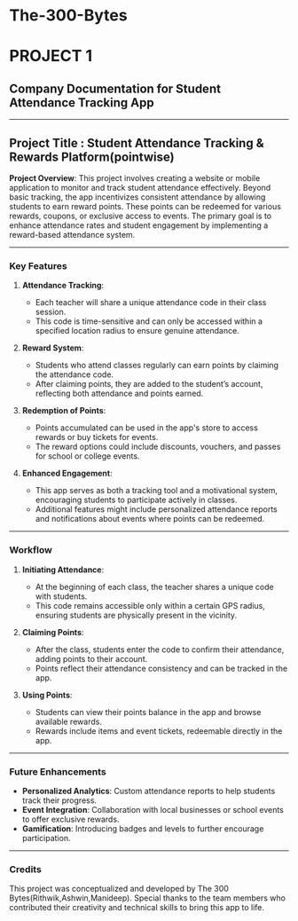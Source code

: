 # The-300-Bytes
# PROJECT 1

## Company Documentation for Student Attendance Tracking App

---

## Project Title : Student Attendance Tracking & Rewards Platform(pointwise)

**Project Overview**:
This project involves creating a website or mobile application to monitor and track student attendance effectively. Beyond basic tracking, the app incentivizes consistent attendance by allowing students to earn reward points. These points can be redeemed for various rewards, coupons, or exclusive access to events. The primary goal is to enhance attendance rates and student engagement by implementing a reward-based attendance system.

---

### Key Features

1. **Attendance Tracking**:
   - Each teacher will share a unique attendance code in their class session.
   - This code is time-sensitive and can only be accessed within a specified location radius to ensure genuine attendance.

2. **Reward System**:
   - Students who attend classes regularly can earn points by claiming the attendance code.
   - After claiming points, they are added to the student’s account, reflecting both attendance and points earned.

3. **Redemption of Points**:
   - Points accumulated can be used in the app's store to access rewards or buy tickets for events.
   - The reward options could include discounts, vouchers, and passes for school or college events.

4. **Enhanced Engagement**:
   - This app serves as both a tracking tool and a motivational system, encouraging students to participate actively in classes.
   - Additional features might include personalized attendance reports and notifications about events where points can be redeemed.

---

### Workflow

1. **Initiating Attendance**:
   - At the beginning of each class, the teacher shares a unique code with students.
   - This code remains accessible only within a certain GPS radius, ensuring students are physically present in the vicinity.

2. **Claiming Points**:
   - After the class, students enter the code to confirm their attendance, adding points to their account.
   - Points reflect their attendance consistency and can be tracked in the app.

3. **Using Points**:
   - Students can view their points balance in the app and browse available rewards.
   - Rewards include items and event tickets, redeemable directly in the app.

---

### Future Enhancements

- **Personalized Analytics**: Custom attendance reports to help students track their progress.
- **Event Integration**: Collaboration with local businesses or school events to offer exclusive rewards.
- **Gamification**: Introducing badges and levels to further encourage participation.

---

### Credits

This project was conceptualized and developed by The 300 Bytes(Rithwik,Ashwin,Manideep). Special thanks to the team members who contributed their creativity and technical skills to bring this app to life.
